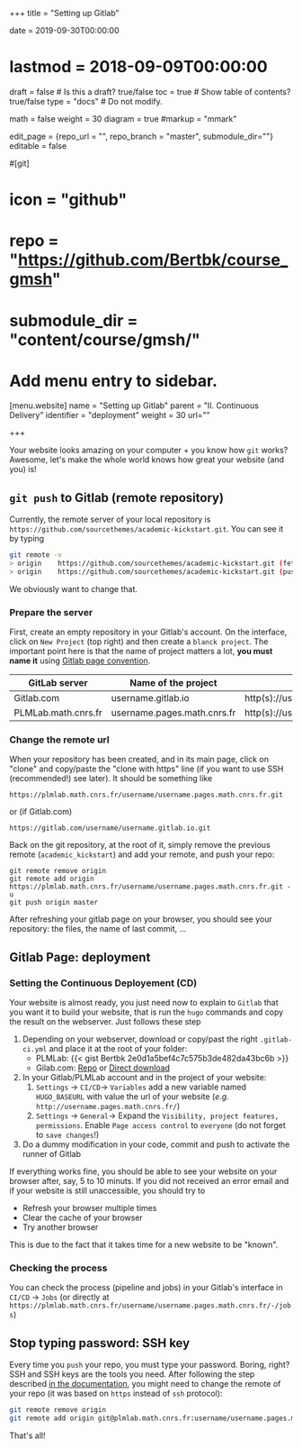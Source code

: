+++
title = "Setting up Gitlab"

date = 2019-09-30T00:00:00
# lastmod = 2018-09-09T00:00:00

draft = false  # Is this a draft? true/false
toc = true  # Show table of contents? true/false
type = "docs"  # Do not modify.

math = false
weight = 30
diagram = true
#markup = "mmark"

edit_page = {repo_url = "", repo_branch = "master", submodule_dir=""}
editable = false

#[git]
#  icon = "github"
#  repo = "https://github.com/Bertbk/course_gmsh"
#  submodule_dir = "content/course/gmsh/"



# Add menu entry to sidebar.
[menu.website]
  name = "Setting up Gitlab"
  parent = "II. Continuous Delivery"
  identifier = "deployment"
  weight = 30
  url=""

+++

Your website looks amazing on your computer + you know how `git` works? Awesome, let's make the whole world knows how great your website (and you) is!

## `git push` to Gitlab (remote repository)

Currently, the remote server of your local repository is `https://github.com/sourcethemes/academic-kickstart.git`. You can see it by typing
```bash
git remote -v
> origin	https://github.com/sourcethemes/academic-kickstart.git (fetch)
> origin	https://github.com/sourcethemes/academic-kickstart.git (push)
```
We obviously want to change that. 

### Prepare the server

First, create an empty repository in your Gitlab's account. On the interface, click on `New Project` (top right) and then create a `blanck project`. The important point here is that the name of project matters a lot, **you must name it** using [Gitlab page convention](https://docs.gitlab.com/ee/user/project/pages/getting_started_part_one.html#gitlab-pages-domain-names). 


|GitLab server |	Name of the project| 	Website URL|
|---|---|---|
|Gitlab.com| 	username.gitlab.io 	|http(s)://username.gitlab.io|
|PLMLab.math.cnrs.fr| 	username.pages.math.cnrs.fr 	|http(s)://username.pages.math.cnrs.fr|

### Change the remote url

When your repository has been created, and in its main page, click on "clone" and copy/paste the "clone with https" line (if you want to use SSH (recommended!) see later). It should be something like
```
https://plmlab.math.cnrs.fr/username/username.pages.math.cnrs.fr.git
```
or (if Gitlab.com)
```
https://gitlab.com/username/username.gitlab.io.git
```
Back on the git repository, at the root of it, simply remove the previous remote (`academic_kickstart`) and add your remote, and push your repo:
```
git remote remove origin
git remote add origin https://plmlab.math.cnrs.fr/username/username.pages.math.cnrs.fr.git -u
git push origin master
```

After refreshing your gitlab page on your browser, you should see your repository: the files, the name of last commit, ...

## Gitlab Page: deployment

### Setting the Continuous Deployement (CD)

Your website is almost ready, you just need now to explain to `Gitlab` that you want it to build your website, that is run the `hugo` commands and copy the result on the webserver. Just follows these step

1. Depending on your webserver, download or copy/past the right `.gitlab-ci.yml` and place it at the root of your folder: 
   - PLMLab: {{< gist Bertbk 2e0d1a5bef4c7c575b3de482da43bc6b >}}
   - Gilab.com: [Repo](https://gitlab.com/pages/hugo/blob/master/.gitlab-ci.yml) or [Direct download](https://gitlab.com/pages/hugo/raw/master/.gitlab-ci.yml?inline=false)
2. In your Gitlab/PLMLab account and in the project of your website:
   1. `Settings` → `CI/CD`→ `Variables` add a new variable named `HUGO_BASEURL` with value the url of your website (*e.g.* `http://username.pages.math.cnrs.fr/`)
   2. `Settings` → `General`→ Expand the `Visibility, project features, permissions`. Enable `Page access control` to `everyone` (do not forget to `save changes`!)
3. Do a dummy modification in your code, commit and push to activate the runner of Gitlab

If everything works fine, you should be able to see your website on your browser after, say, 5 to 10 minuts. If you did not received an error email and if your website is still unaccessible, you should try to

- Refresh your browser multiple times
- Clear the cache of your browser
- Try another browser

This is due to the fact that it takes time for a new website to be "known".

### Checking the process

You can check the process (pipeline and jobs) in your Gitlab's interface in `CI/CD` → `Jobs` (or directly at `https://plmlab.math.cnrs.fr/username/username.pages.math.cnrs.fr/-/jobs`)

## Stop typing password: SSH key

Every time you `push` your repo, you must type your password. Boring, right? SSH and SSH keys are the tools you need. After following the step described [in the documentation](https://docs.gitlab.com/ee/ssh/), you might need to change the remote of your repo (it was based on `https` instead of `ssh` protocol):
```bash
git remote remove origin
git remote add origin git@plmlab.math.cnrs.fr:username/username.pages.math.cnrs.fr.git
```
That's all!